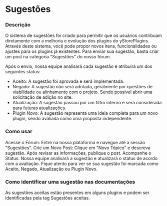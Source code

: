 # Sugestões
<secondary-label ref="discord"/>

### Descrição
O sistema de sugestões foi criado para permitir que os usuários contribuam diretamente com a melhoria e evolução dos plugins do yStorePlugins. Através deste sistema, você pode propor novos itens, funcionalidades ou ajustes para os plugins já existentes. Para enviar sua sugestão, basta criar um post na categoria "Sugestões" do nosso fórum.

Após o envio, nossa equipe analisará cada sugestão e atribuirá um dos seguintes status:

- Aceito: A sugestão foi aprovada e será implementada.
- Negado: A sugestão não será adotada, geralmente por questões de viabilidade ou alinhamento com o projeto. Sendo possível abrir uma solicitação de adição no site.
- Atualização: A sugestão passou por um filtro interno e será considerada para futuras atualizações.
- Plugin Novo: A sugestão representa uma ideia completa para um novo plugin, sendo avaliada como uma proposta independente.


### Como usar
<procedure>
<step>
Acesse o Fórum: Entre na nossa plataforma e navegue até a sessão "Sugestões".
</step>
<step>
Crie um Novo Post: Clique em "Novo Tópico" e descreva sugestão.
</step>
<step>
Após revisar as informações, publique o post.
</step>
<step>
Acompanhe o Status: Nossa equipe analisará a sugestão e atualizará o status de acordo com a avaliação. Fique atento para ver se sua sugestão foi marcada como Aceito, Negado, Atualização ou Plugin Novo.
</step>
</procedure>

### Como identificar uma sugestão nas documentações
As sugestões aceitas estão presentes em alguns plugins e podem ser identificadas pela tag Sugestões aceitas.